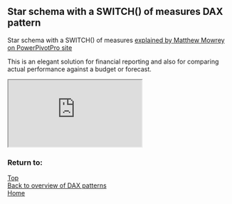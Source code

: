 ## Star schema with a SWITCH() of measures DAX pattern


Star schema with a SWITCH() of measures [explained by Matthew Mowrey on PowerPivotPro site](https://powerpivotpro.com/2018/01/star-schema-switch-drill-income-statement-design/)
  
This is an elegant solution for financial reporting and also for comparing actual performance against a budget or forecast.


  <iframe id="iframe-sss1" title="StarSchema+Switch" importance="low" allow="fullscreen"
  src="https://app.powerbi.com/view?r=eyJrIjoiYjA2YTg0NmYtOTUwNy00ZDQ4LWI0MzQtYTU2MTIxNmFiNWMwIiwidCI6Ijg1OTBlYTFlLTdiMjctNDJlNS04MTdmLTZjOGYzNzE5ZjMxNCJ9">
  </iframe>
  

### Return to: 
[Top](#cumulative-total-dax-pattern)  
[Back to overview of DAX patterns](/Power-BI-samples-DAX-patterns)  
[Home](/.)
